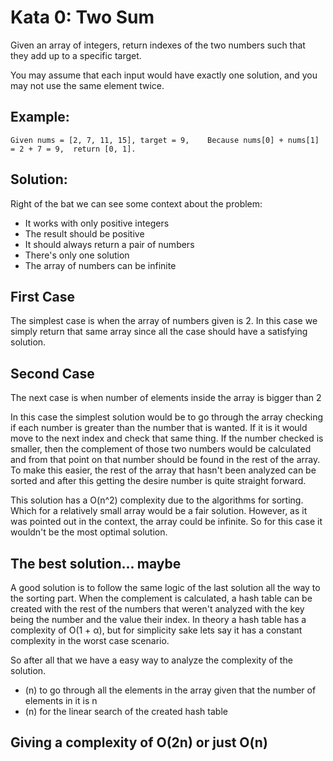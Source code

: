 # Kata 0: Two Sum

Given an array of integers, return indexes of the two numbers such that they add up to a specific target.

You may assume that each input would have exactly one solution, and you may not use the same element twice.

## Example:

```
Given nums = [2, 7, 11, 15], target = 9,    Because nums[0] + nums[1] = 2 + 7 = 9,  return [0, 1].  
```

## Solution:

Right of the bat we can see some context about the problem:

* It works with only positive integers
* The result should be positive
* It should always return a pair of numbers
* There's only one solution
* The array of numbers can be infinite

## First Case

The simplest case is when the array of numbers given is 2. In this case we simply return that same array since all the case should have a satisfying solution.

## Second Case

The next case is when number of elements inside the array is bigger than 2

In this case the simplest solution would be to go through the array checking if each number is greater than the number that is wanted. If it is it would move to the next index and check that same thing. If the number checked is smaller, then the complement of those two numbers would be calculated and from that point on that number should be found in the rest of the array. To make this easier, the rest of the array that hasn't been analyzed can be sorted and after this getting the desire number is quite straight forward.

This solution has a O(n^2) complexity due to the algorithms for sorting. Which for a relatively small array would be a fair solution. However, as it was pointed out in the context, the array could be infinite. So for this case it wouldn't be the most optimal solution.

## The best solution... maybe

A good solution is to follow the same logic of the last solution all the way to the sorting part. When the complement is calculated, a hash table can be created with the rest of the numbers that weren't analyzed with the key being the number and the value their index. In theory a hash table has a complexity of O(1 + α), but for simplicity sake lets say it has a constant complexity in the worst case scenario.

So after all that we have a easy way to analyze the complexity of the solution.

* (n) to go through all the elements in the array given that the number of elements in it is n
* (n) for the linear search of the created hash table

## Giving a complexity of O(2n) or just O(n)
